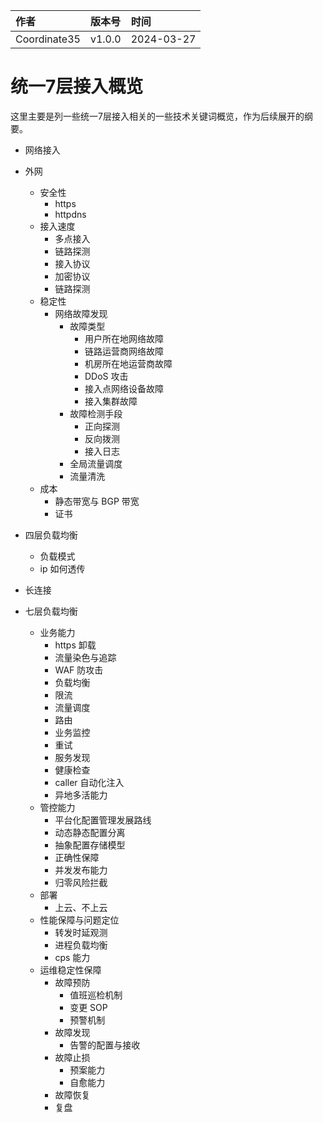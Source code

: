 | 作者 | 版本号 | 时间 |
| :--- | :--- | :--- |
| Coordinate35 | v1.0.0 | 2024-03-27 |


# 统一7层接入概览

这里主要是列一些统一7层接入相关的一些技术关键词概览，作为后续展开的纲要。

* 网络接入
* 外网
	* 安全性
		* https
		* httpdns
	* 接入速度
		* 多点接入
		* 链路探测
   		* 接入协议
   	   * 加密协议
   	   * 链路探测
	* 稳定性
		* 网络故障发现
			* 故障类型
				* 用户所在地网络故障
				* 链路运营商网络故障
				* 机房所在地运营商故障
				* DDoS 攻击
				* 接入点网络设备故障
				* 接入集群故障
			* 故障检测手段
				* 正向探测
				* 反向拨测
				* 接入日志
			* 全局流量调度
			* 流量清洗
	 * 成本
		 * 静态带宽与 BGP 带宽
		 * 证书

* 四层负载均衡
  * 负载模式
  * ip 如何透传
* 长连接
* 七层负载均衡
	* 业务能力
		* https 卸载
		* 流量染色与追踪
		* WAF 防攻击
		* 负载均衡
		* 限流
		* 流量调度
		* 路由
		* 业务监控
		* 重试
		* 服务发现
		* 健康检查
		* caller 自动化注入
		* 异地多活能力
	* 管控能力
		* 平台化配置管理发展路线
		* 动态静态配置分离
		* 抽象配置存储模型
		* 正确性保障
		* 并发发布能力
		* 归零风险拦截
	* 部署
		* 上云、不上云
	* 性能保障与问题定位
		* 转发时延观测
		* 进程负载均衡
		* cps 能力
	* 运维稳定性保障
		* 故障预防
			* 值班巡检机制
			* 变更 SOP
			* 预警机制
		* 故障发现
			* 告警的配置与接收
		* 故障止损
			* 预案能力
			* 自愈能力
		* 故障恢复
		* 复盘


